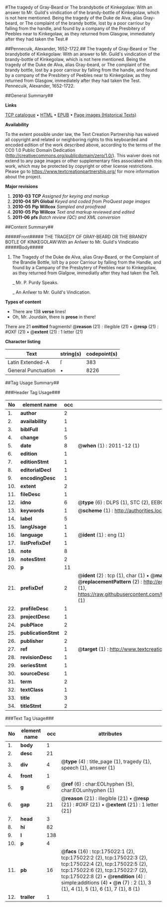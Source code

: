 #The tragedy of Gray-Beard or The brandybotle of Kinkegolaw: With an answer to Mr. Guild's vindication of the brandy-bottle of Kinkegolaw, which is not here mentioned. Being the tragedy of the Duke de Alva, alias Gray-beard, or The complaint of the brandy bottle, lost by a poor carriour by falling from the handle, and found by a company of the Presbitery of Peebles near to Kinkegolaw, as they returned from Glasgow, immediately after they had taken the Test.#

##Pennecuik, Alexander, 1652-1722.##
The tragedy of Gray-Beard or The brandybotle of Kinkegolaw: With an answer to Mr. Guild's vindication of the brandy-bottle of Kinkegolaw, which is not here mentioned. Being the tragedy of the Duke de Alva, alias Gray-beard, or The complaint of the brandy bottle, lost by a poor carriour by falling from the handle, and found by a company of the Presbitery of Peebles near to Kinkegolaw, as they returned from Glasgow, immediately after they had taken the Test.
Pennecuik, Alexander, 1652-1722.

##General Summary##

**Links**

[TCP catalogue](http://www.ota.ox.ac.uk/tcp/)  • 
[HTML](http://tei.it.ox.ac.uk/tcp/Texts-HTML/free/B04/B04681.html)  • 
[EPUB](http://tei.it.ox.ac.uk/tcp/Texts-EPUB/free/B04/B04681.epub) • 
[Page images (Historical Texts)](https://historicaltexts.jisc.ac.uk/eebo-51784612e)

**Availability**

To the extent possible under law, the Text Creation Partnership has waived all copyright and related or neighboring rights to this keyboarded and encoded edition of the work described above, according to the terms of the CC0 1.0 Public Domain Dedication (http://creativecommons.org/publicdomain/zero/1.0/). This waiver does not extend to any page images or other supplementary files associated with this work, which may be protected by copyright or other license restrictions. Please go to https://www.textcreationpartnership.org/ for more information about the project.

**Major revisions**

1. __2010-03__ __TCP__ *Assigned for keying and markup*
1. __2010-04__ __SPi Global__ *Keyed and coded from ProQuest page images*
1. __2010-05__ __Pip Willcox__ *Sampled and proofread*
1. __2010-05__ __Pip Willcox__ *Text and markup reviewed and edited*
1. __2011-06__ __pfs__ *Batch review (QC) and XML conversion*

##Content Summary##

#####Front#####
THE TRAGEDY OF GRAY-BEARD OR THE BRANDY BOTLE OF
KINKEGOLAW:With an Anſwer to Mr. Guild's Vindicatio
#####Body#####

1. The Tragedy of the Duke de Alva, alias
Gray-Beard, or the Complaint of the Brandie Bottle, loſt by a poor Carriour by falling from the Handle, and found by a Campany of the Presbytery of Peebles near to Kinkegolaw, as they returned from Glaſgow, immediatly after they had taken the Teſt.

    _ Mr. P. Purdy Speaks.

    _ An Anſwer to Mr. Guild's Vindication.

**Types of content**

  * There are 138 **verse** lines!
  * Oh, Mr. Jourdain, there is **prose** in there!

There are 21 **omitted** fragments! 
 @__reason__ (21) : illegible (21)  •  @__resp__ (21) : #OXF (21)  •  @__extent__ (21) : 1 letter (21)

**Character listing**


|Text|string(s)|codepoint(s)|
|---|---|---|
|Latin Extended-A|ſ|383|
|General Punctuation|•|8226|

##Tag Usage Summary##

###Header Tag Usage###

|No|element name|occ|attributes|
|---|---|---|---|
|1.|__author__|2||
|2.|__availability__|1||
|3.|__biblFull__|1||
|4.|__change__|5||
|5.|__date__|8| @__when__ (1) : 2011-12 (1)|
|6.|__edition__|1||
|7.|__editionStmt__|1||
|8.|__editorialDecl__|1||
|9.|__encodingDesc__|1||
|10.|__extent__|2||
|11.|__fileDesc__|1||
|12.|__idno__|6| @__type__ (6) : DLPS (1), STC (2), EEBO-CITATION (1), OCLC (1), VID (1)|
|13.|__keywords__|1| @__scheme__ (1) : http://authorities.loc.gov/ (1)|
|14.|__label__|5||
|15.|__langUsage__|1||
|16.|__language__|1| @__ident__ (1) : eng (1)|
|17.|__listPrefixDef__|1||
|18.|__note__|8||
|19.|__notesStmt__|2||
|20.|__p__|11||
|21.|__prefixDef__|2| @__ident__ (2) : tcp (1), char (1)  •  @__matchPattern__ (2) : ([0-9\-]+):([0-9IVX]+) (1), (.+) (1)  •  @__replacementPattern__ (2) : http://eebo.chadwyck.com/downloadtiff?vid=$1&page=$2 (1), https://raw.githubusercontent.com/textcreationpartnership/Texts/master/tcpchars.xml#$1 (1)|
|22.|__profileDesc__|1||
|23.|__projectDesc__|1||
|24.|__pubPlace__|2||
|25.|__publicationStmt__|2||
|26.|__publisher__|2||
|27.|__ref__|1| @__target__ (1) : http://www.textcreationpartnership.org/docs/. (1)|
|28.|__revisionDesc__|1||
|29.|__seriesStmt__|1||
|30.|__sourceDesc__|1||
|31.|__term__|2||
|32.|__textClass__|1||
|33.|__title__|3||
|34.|__titleStmt__|2||


###Text Tag Usage###

|No|element name|occ|attributes|
|---|---|---|---|
|1.|__body__|1||
|2.|__desc__|21||
|3.|__div__|4| @__type__ (4) : title_page (1), tragedy (1), speech (1), answer (1)|
|4.|__front__|1||
|5.|__g__|6| @__ref__ (6) : char:EOLhyphen (5), char:EOLunhyphen (1)|
|6.|__gap__|21| @__reason__ (21) : illegible (21)  •  @__resp__ (21) : #OXF (21)  •  @__extent__ (21) : 1 letter (21)|
|7.|__head__|3||
|8.|__hi__|82||
|9.|__l__|138||
|10.|__p__|4||
|11.|__pb__|16| @__facs__ (16) : tcp:175022:1 (2), tcp:175022:2 (2), tcp:175022:3 (2), tcp:175022:4 (2), tcp:175022:5 (2), tcp:175022:6 (2), tcp:175022:7 (2), tcp:175022:8 (2)  •  @__rendition__ (4) : simple:additions (4)  •  @__n__ (7) : 2 (1), 3 (1), 4 (1), 5 (1), 6 (1), 7 (1), 8 (1)|
|12.|__trailer__|1||
